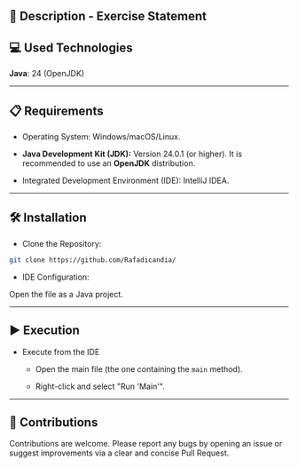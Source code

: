 
## 📄 Description - Exercise Statement

## 💻 Used Technologies

**Java**: 24 (OpenJDK)

-----

## 📋 Requirements

- Operating System: Windows/macOS/Linux.

- **Java Development Kit (JDK):** Version 24.0.1 (or higher). It is recommended to use an **OpenJDK** distribution.

- Integrated Development Environment (IDE): IntelliJ IDEA.

-----

## 🛠️ Installation

- Clone the Repository:

```bash
git clone https://github.com/Rafadicandia/
```

- IDE Configuration:

Open the file as a Java project.

-----

## ▶️ Execution

- Execute from the IDE
    - Open the main file (the one containing the `main` method).

    - Right-click and select "Run 'Main'".

-----

## 🤝 Contributions

Contributions are welcome. Please report any bugs by opening an issue or suggest improvements via a clear and concise Pull Request.